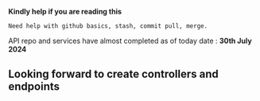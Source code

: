 **Kindly help if you are reading this**

```Need help with github basics, stash, commit pull, merge.```

API repo and services have almost completed as of today date : **30th July 2024**

## Looking forward to create controllers and endpoints
